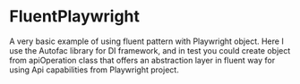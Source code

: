 # FluentPlaywright

A very basic example of using fluent pattern with Playwright object.
Here I use the Autofac library for DI framework, and in test you could create object from apiOperation class that offers an abstraction layer in fluent way for using
Api capabilities from Playwright project.
